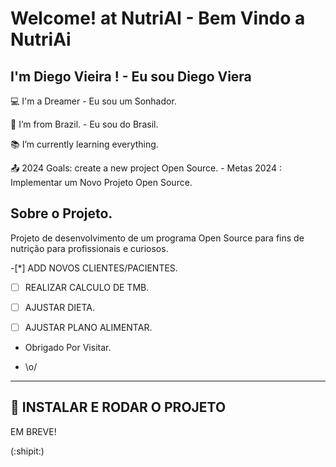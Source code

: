 # Welcome! at NutriAI - Bem Vindo a NutriAi

 

## I'm  Diego Vieira ! - Eu sou Diego Viera 

 

:computer: I'm a Dreamer - Eu sou um Sonhador.

:house_with_garden: I’m from Brazil. -  Eu sou do Brasil.

:books: I’m currently learning everything. 

:outbox_tray: 2024 Goals: create a new project Open Source. -  Metas 2024 : Implementar um Novo Projeto Open Source.

 

## Sobre o Projeto. 

Projeto de desenvolvimento de um programa Open Source para fins de nutrição para profissionais e curiosos. 

-[*] ADD NOVOS CLIENTES/PACIENTES.
-[ ] REALIZAR CALCULO DE TMB.
-[ ] AJUSTAR DIETA.
-[ ] AJUSTAR PLANO ALIMENTAR. 


- Obrigado Por Visitar.

-  \o/

----------------------------------------------------------------------------------
## 💾 INSTALAR E RODAR O PROJETO

EM BREVE!



(:shipit:)
